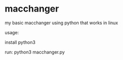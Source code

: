 # macchanger
my basic macchanger using python that works in linux

usage:

  install python3
  
  run: python3 macchanger.py
